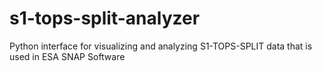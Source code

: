 # s1-tops-split-analyzer
Python interface for visualizing and analyzing S1-TOPS-SPLIT data that is used in ESA SNAP Software
